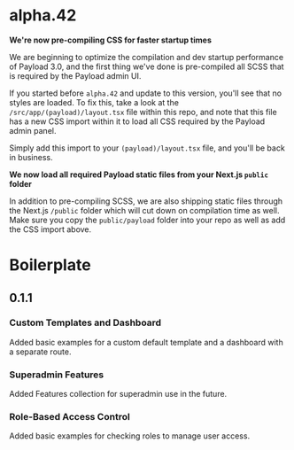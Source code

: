 # alpha.42

**We're now pre-compiling CSS for faster startup times**

We are beginning to optimize the compilation and dev startup performance of Payload 3.0, and the first thing we've done is pre-compiled all SCSS that is required by the Payload admin UI.

If you started before `alpha.42` and update to this version, you'll see that no styles are loaded. To fix this, take a look at the `/src/app/(payload)/layout.tsx` file within this repo, and note that this file has a new CSS import within it to load all CSS required by the Payload admin panel.

Simply add this import to your `(payload)/layout.tsx` file, and you'll be back in business.

**We now load all required Payload static files from your Next.js `public` folder**

In addition to pre-compiling SCSS, we are also shipping static files through the Next.js `/public` folder which will cut down on compilation time as well. Make sure you copy the `public/payload` folder into your repo as well as add the CSS import above.

# Boilerplate

## 0.1.1

### Custom Templates and Dashboard

Added basic examples for a custom default template and a dashboard with a separate route.

### Superadmin Features

Added Features collection for superadmin use in the future.

### Role-Based Access Control

Added basic examples for checking roles to manage user access.
